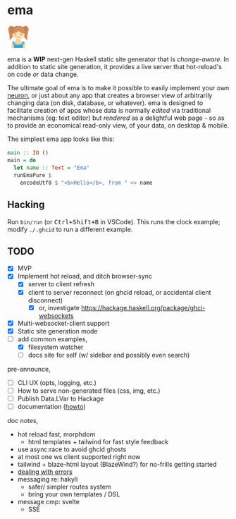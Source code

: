 # ema

<img width="10%" src="./ema.svg">

ema is a **WIP** next-gen Haskell static site generator that is *change-aware*. In addition to static site generation, it provides a live server that hot-reload's on code *or* data change. 

The ultimate goal of ema is to make it possible to easily implement your own [neuron](https://neuron.zettel.page/), or just about any app that creates a browser view of arbitrarily changing data (on disk, database, or whatever). ema is designed to facilitate creation of apps whose data is normally *edited* via traditional mechanisms (eg: text editor) but *rendered* as a delightful web page - so as to provide an economical read-only view, of your data, on desktop & mobile.

The simplest ema app looks like this:

```haskell
main :: IO ()
main = do
  let name :: Text = "Ema"
  runEmaPure $
    encodeUtf8 $ "<b>Hello</b>, from " <> name
```

## Hacking

Run `bin/run` (or <kbd>Ctrl+Shift+B</kbd> in VSCode). This runs the clock example; modify `./.ghcid` to run a different example.

## TODO

- [x] MVP
- [x] Implement hot reload, and ditch browser-sync
  - [x] server to client refresh
  - [x] client to server reconnect (on ghcid reload, or accidental client disconnect)
    - [x] or, investigate https://hackage.haskell.org/package/ghci-websockets
- [x] Multi-websocket-client support
- [x] Static site generation mode
- [ ] add common examples,
  - [x] filesystem watcher
  - [ ] docs site for self (w/ sidebar and possibly even search)

pre-announce,
- [ ] CLI UX (opts, logging, etc.)
- [ ] How to serve non-generated files (css, img, etc.)
- [ ] Publish Data.LVar to Hackage
- [ ] documentation ([howto](https://documentation.divio.com/))

doc notes,
- hot reload fast, morphdom
  - html templates + tailwind for fast style feedback
- use async:race to avoid ghcid ghosts
- at most one ws client supported right now
- tailwind + blaze-html layout (BlazeWind?) for no-frills getting started
- [dealing with errors](https://github.com/srid/memoir/issues/1)
- messaging re: hakyll 
  - safer/ simpler routes system
  - bring your own templates / DSL
- message cmp: svelte
  - SSE
